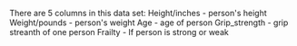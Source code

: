 There are 5 columns in this data set:
Height/inches - person's height
Weight/pounds - person's weight
Age - age of person
Grip_strength - grip streanth of one person
Frailty - If person is strong or weak

